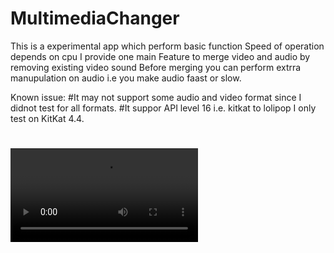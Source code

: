 # MultimediaChanger

This is a experimental app which perform basic function
Speed of operation depends on cpu
I provide one main Feature to merge video and audio by removing existing video sound
Before merging you can perform extrra manupulation on audio i.e you make audio faast or slow.

Known issue:
#It may not support some audio and video format since I didnot test for all formats.
#It suppor API level 16 i.e. kitkat to lolipop I only test on KitKat 4.4.
#
![Demo](https://github.com/Singhak/MultimediaChanger/blob/master/trimOut_1.mp4)
